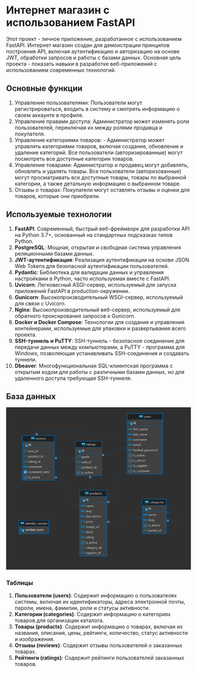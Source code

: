<h1>Интернет магазин с использованием FastAPI</h1>
Этот проект - личное приложение, разработанное с использованием FastAPI. Интернет магазин создан для демонстрации принципов построения API, включая аутентификацию и авторизацию на основе JWT, обработки запросов и работы с базами данных. Основная цель проекта - показать навыки в разработке веб-приложений с использованием современных технологий.
<h2>Основные функции</h2>
<ol>
  <li>Управление пользователями: Пользователи могут регистрироваться, входить в систему и смотреть информацию о своем аккаунте в профиле.</li>
  <li>Управление правами доступа: Администратор может изменять роли пользователей, переключая их между ролями продавца и покупателя.</li>
  <li>Управление категориями товаров: - Администратор может управлять категориями товаров, включая создание, обновление и удаление категорий. Все пользователи (авторизированные) могут посмотреть все доступные категории товаров.</li>
  <li>Управление товарами: Администратор и продавец могут добавлять, обновлять и удалять товары. Все пользователи (авторизованные) могут просматривать все доступные товары, товары по выбранной категории, а также детальную информацию о выбранном товаре.</li>
  <li>Отзывы о товарах: Покупатели могут оставлять отзывы и оценки для товаров, которые они приобрели.</li>
</ol>
<h2>Используемые технологии</h2>
<ol>
  <li><b>FastAPI</b>: Современный, быстрый веб-фреймворк для разработки API на Python 3.7+, основанный на стандартных подсказках типов Python.</li>
  <li><b>PostgreSQL</b>: Мощная, открытая и свободная система управления реляционными базами данных.</li>
  <li><b>JWT-аутентификация</b>: Реализация аутентификации на основе JSON Web Tokens для безопасной аутентификации пользователей.</li>
  <li><b>Pydantic</b>: Библиотека для валидации данных и управления настройками в Python, часто используемая вместе с FastAPI.</li>
  <li><b>Uvicorn</b>: Легковесный ASGI-сервер, используемый для запуска приложений FastAPI в production-окружении.</li>
  <li><b>Gunicorn</b>: Высокопроизводительный WSGI-сервер, используемый для связи с Uvicorn.</li>
  <li><b>Nginx</b>: Высокопроизводительный веб-сервер, используемый для обратного проксирования запросов к Gunicorn.</li>
  <li><b>Docker и Docker Compose</b>: Технологии для создания и управления контейнерами, используемые для упаковки и развертывания всего проекта.</li>
  <li><b>SSH-туннель и PuTTY</b>: SSH-туннель - безопасное соединение для передачи данных между компьютерами, а PuTTY - программа для Windows, позволяющая устанавливать SSH-соединения и создавать туннели.</li>
  <li><b>Dbeaver</b>: Многофункциональная SQL-клиентская программа с открытым кодом для работы с различными базами данных, но для удаленного доступа требующая SSH-туннеля.</li>
</ol>
<h2>База данных</h2>
<img src="https://raw.githubusercontent.com/morozov831/fastapi_ecommerce/master/image.png">
<h3>Таблицы</h3>
<ol>
  <li><b>Пользователи (users)</b>: Содержит информацию о пользователях системы, включая их идентификаторы, адреса электронной почты, пароли, имена, фамилии, роли и статусы активности.</li>
  <li><b>Категории (categories)</b>: Содержит информацию о категориях товаров для организации каталога.</li>
  <li><b>Товары (products)</b>: Содержит информацию о товарах, включая их названия, описания, цены, рейтинги, количество, статус активности и изображения.</li>
  <li><b>Отзывы (reviews)</b>: Содержит отзывы пользователей о заказанных товарах.</li>
  <li><b>Рейтинги (ratings)</b>: Содержит рейтинги пользователей заказанных товаров.</li>
</ol>
